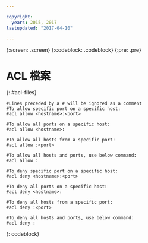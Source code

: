 ```yaml
---

copyright:
  years: 2015, 2017
lastupdated: "2017-04-10"

---
```

{:screen: .screen}
{:codeblock: .codeblock}
{:pre: .pre}


# ACL 檔案
{: #acl-files}

```
#Lines preceded by a # will be ignored as a comment
#To allow specific port on a specific host:
#acl allow <hostname>:<port>

#To allow all ports on a specific host:
#acl allow <hostname>:

#To allow all hosts from a specific port:
#acl allow :<port>

#To allow all hosts and ports, use below command:
#acl allow :

#To deny specific port on a specific host:
#acl deny <hostname>:<port>

#To deny all ports on a specific host:
#acl deny <hostname>:

#To deny all hosts from a specific port:
#acl deny :<port>

#To deny all hosts and ports, use below command:
#acl deny :
```
{: codeblock}
